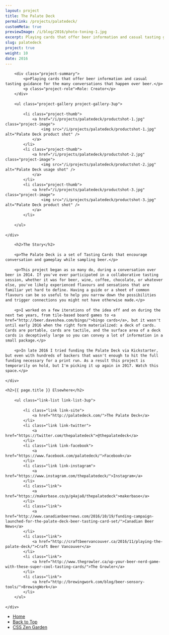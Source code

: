 ```yaml
---
layout: project
title: The Palate Deck
permalink: /projects/palatedeck/
customMeta: true
previewImage: /i/blog/2016/photo-toning-1.jpg
excerpt: Playing cards that offer beer information and casual tasting guidance for the many conversations that happen over beer.
slug: palatedeck
project: true
weight: 10
date: 2016
---
```


<section id="summary" class="project-section">
	<div class="wrap">

		<div class="project-summary">
			<p>Playing cards that offer beer information and casual tasting guidance for the many conversations that happen over beer.</p>
			<p class="project-role">Role: Creator</p>
		</div>

		<ul class="project-gallery project-gallery-3up">

			<li class="project-thumb">
				<a href="/i/projects/palatedeck/productshot-1.jpg" class="project-image">
					<img src="/i/projects/palatedeck/productshot-1.jpg" alt="Palate Deck product shot" />
				</a>
			</li>
			<li class="project-thumb">
				<a href="/i/projects/palatedeck/productshot-2.jpg" class="project-image">
					<img src="/i/projects/palatedeck/productshot-2.jpg" alt="Palate Deck usage shot" />
				</a>
			</li>
			<li class="project-thumb">
				<a href="/i/projects/palatedeck/productshot-3.jpg" class="project-image">
					<img src="/i/projects/palatedeck/productshot-3.jpg" alt="Palate Deck product shot" />
				</a>
			</li>

		</ul>

	</div>
</section>


<section id="story" class="project-section project-story">
	<div class="wrap">

		<h2>The Story</h2>

		<p>The Palate Deck is a set of Tasting Cards that encourage conversation and gameplay while sampling beer.</p>

		<p>This project began as so many do, during a conversation over beer in 2014. If you've ever participated in a collaborative tasting session, whether it was for beer, wine, coffee, chocolate, or whatever else, you've likely experienced flavours and sensations that are familiar yet hard to define. Having a guide or a sheet of common flavours can be so useful to help you narrow down the possibilities and trigger connections you might not have otherwise made.</p>

		<p>I worked on a few iterations of the idea off and on during the next two years, from tile-based board games to <a href="http://beer.daveshea.com/bingo/">bingo cards</a>, but it wasn't until early 2016 when the right form materialized: a deck of cards. Cards are portable, cards are tactile, and the surface area of a deck cards is deceptively large so you can convey a lot of information in a small package.</p>

		<p>In late 2016 I tried funding the Palate Deck via Kickstarter, but even with hundreds of backers that wasn't enough to hit the full funding necessary for a print run. As a result this project is temporarily on hold, but I'm picking it up again in 2017. Watch this space.</p>

	</div>
</section>


<section id="elsewhere" class="project-section project-elsewhere">
	<div class="wrap">

	<h2>{{ page.title }} Elsewhere</h2>

		<ul class="link-list link-list-3up">

			<li class="link link-site">
				<a href="http://palatedeck.com/">The Palate Deck</a>
			</li>
			<li class="link link-twitter">
				<a href="https://twitter.com/thepalatedeck">@thepalatedeck</a>
			</li>
			<li class="link link-facebook">
				<a href="https://www.facebook.com/palatedeck/">Facebook</a>
			</li>
			<li class="link link-instagram">
				<a href="https://www.instagram.com/thepalatedeck/">Instagram</a>
			</li>
			<li class="link">
				<a href="https://makerbase.co/p/g4aja8/thepalatedeck">makerbase</a>
			</li>
			<li class="link">
				<a href="http://www.canadianbeernews.com/2016/10/19/funding-campaign-launched-for-the-palate-deck-beer-tasting-card-set/">Canadian Beer News</a>
			</li>
			<li class="link">
				<a href="http://craftbeervancouver.ca/2016/11/playing-the-palate-deck/">Craft Beer Vancouver</a>
			</li>
			<li class="link">
				<a href="http://www.thegrowler.ca/up-your-beer-nerd-game-with-these-super-cool-tasting-cards/">The Growler</a>
			</li>
			<li class="link">
				<a href="http://brewingwork.com/blog/beer-sensory-tools/">BrewingWork</a>
			</li>
		</ul>

	</div>
</section>


<section class="project-nav">
	<ul>
		<li class="project-prev">
			<a href="/" class="link">
				Home
			</a>
		</li>
		<li class="project-top">
			<a href="#top" class="link">
				Back to Top
			</a>
		</li>
		<li class="project-next">
			<a href="/projects/zen/" class="link">
				CSS Zen Garden
			</a>
		</li>
	</ul>
</section>